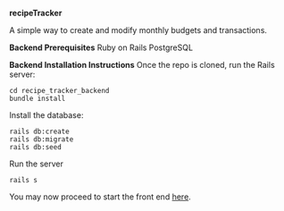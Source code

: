**recipeTracker**

A simple way to create and modify monthly budgets and transactions.

**Backend Prerequisites**
Ruby on Rails
PostgreSQL

**Backend Installation Instructions**
Once the repo is cloned, run the Rails server:
```
cd recipe_tracker_backend
bundle install
```

Install the database:

```
rails db:create
rails db:migrate
rails db:seed
```

Run the server
```
rails s
```

You may now proceed to start the front end [here](https://github.com/catd825/recipe_app_frontend).

